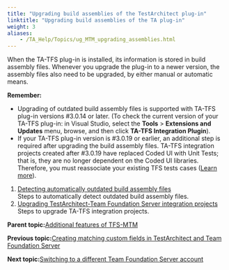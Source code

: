 ```yaml
--- 
title: "Upgrading build assemblies of the TestArchitect plug-in"
linktitle: "Upgrading build assemblies of the TA plug-in"
weight: 3
aliases: 
    - /TA_Help/Topics/ug_MTM_upgrading_assemblies.html
---
```


When the TA-TFS plug-in is installed, its information is stored in build assembly files. Whenever you upgrade the plug-in to a newer version, the assembly files also need to be upgraded, by either manual or automatic means.

**Remember:**

-   Upgrading of outdated build assembly files is supported with TA-TFS plug-in versions \#3.0.14 or later. \(To check the current version of your TA-TFS plug-in: in Visual Studio, select the **Tools** \> **Extensions and Updates** menu, browse, and then click **TA-TFS Integration Plugin**\).
-   If your TA-TFS plug-in version is \#3.0.19 or earlier, an additional step is required after upgrading the build assembly files. TA-TFS integration projects created after \#3.0.19 have replaced Coded UI with Unit Tests; that is, they are no longer dependent on the Coded UI libraries. Therefore, you must reassociate your existing TFS tests cases \([Learn more](/TA_Help/Topics/ug_MTM_associate.html)\).

1.  [Detecting automatically outdated build assembly files](/TA_Help/Topics/ug_MTM_auto_detection_assemblies.html)  
Steps to automatically detect outdated build assembly files.
2.  [Upgrading TestArchitect-Team Foundation Server integration projects](/TA_Help/Topics/ug_MTM_upgrading_assemblies_single_project.html)  
Steps to upgrade TA-TFS integration projects.

**Parent topic:**[Additional features of TFS-MTM](/TA_Help/Topics/ug_MTM_features.html)

**Previous topic:**[Creating matching custom fields in TestArchitect and Team Foundation Server](/TA_Help/Topics/ug_MTM_matching_custom_fields.html)

**Next topic:**[Switching to a different Team Foundation Server account](/TA_Help/Topics/ug_MTM_switching_TFS_account.html)

